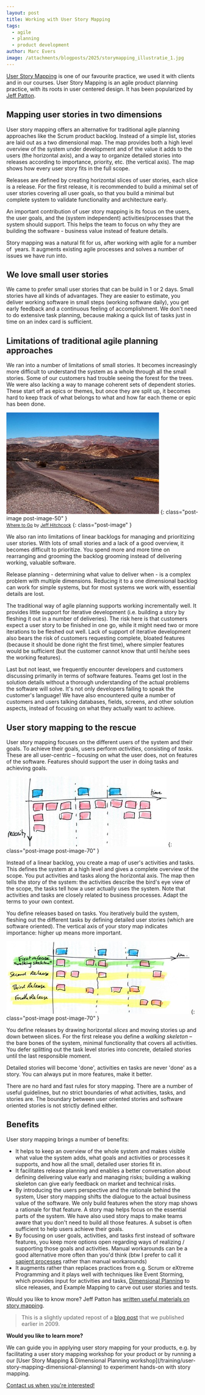 ```yaml
---
layout: post
title: Working with User Story Mapping
tags:
  - agile
  - planning
  - product development
author: Marc Evers
image: /attachments/blogposts/2025/storymapping_illustratie_1.jpg
---
```


<a title="Jeff Patton: User Story Mapping" href="http://www.agileproductdesign.com/the_new_backlog.html" target="_blank">User Story Mapping</a> is one of our favourite practice, we used it with clients and in our courses. User Story Mapping is an agile product planning practice, with its roots in user centered design. It has been popularized by <a title="Jeff Patton" href="http://www.agileproductdesign.com/blog" target="_blank">Jeff Patton</a>.

## Mapping user stories in two dimensions

User story mapping offers an alternative for traditional agile planning approaches like the Scrum product backlog. Instead of a simple list, stories are laid out as a two dimensional map. The map provides both a high level overview of the system under development and of the value it adds to the users (the horizontal axis), and a way to organize detailed stories into releases according to importance, priority, etc. (the vertical axis). The map shows how every user story fits in the full scope.

Releases are defined by creating horizontal slices of user stories, each slice is a release. For the first release, it is recommended to build a minimal set of user stories covering all user goals, so that you build a minimal but complete system to validate functionality and architecture early.

An important contribution of user story mapping is its focus on the users, the user goals, and the (system independent) activities/processes that the system should support. This helps the team to focus on why they are building the software - business value instead of feature details.

Story mapping was a natural fit for us, after working with agile for a number of  years. It augments existing agile processes and solves a number of issues we have run into.

## We love small user stories

We came to prefer small user stories that can be build in 1 or 2 days. Small stories have all kinds of advantages. They are easier to estimate, you deliver working software in small steps (working software daily), you get early feedback and a continuous feeling of accomplishment. We don't need to do extensive task planning, because making a quick list of tasks just in time on an index card is sufficient.

## Limitations of traditional agile planning approaches

We ran into a number of limitations of small stories. It becomes increasingly more difficult to understand the system as a whole through all the small stories. Some of our customers had trouble seeing the forest for the trees. We were also lacking a way to manage coherent sets of dependent stories. These start off as epics or themes, but once they are split up, it becomes hard to keep track of what belongs to what and how far each theme or epic has been done.

![Where to Go  by Jeff Hitchcock - depicting a long, empty, winding road in a landscape with mountains](/attachments/blogposts/2025/where_to_go.jpg) 
{: class="post-image post-image-50" }  
<small><a href="http://www.flickr.com/photos/91281489@N00/319180335">Where to Go</a> by 
<a href="http://www.flickr.com/people/91281489@N00">Jeff Hitchcock</a></small>
{: class="post-image" }

<p>We also ran into limitations of linear backlogs for managing and prioritizing user stories. With lots of small stories and a lack of a good overview, it becomes difficult to prioritize. You spend more and more time on rearranging and grooming the backlog grooming instead of delivering working, valuable software.</p>

Release planning - determining what value to deliver when - is a complex problem with multiple dimensions. Reducing it to a one dimensional backlog can work for simple systems, but for most systems we work with, essential details are lost.

The traditional way of agile planning supports working incrementally well. It provides little support for iterative development (i.e. building a story by fleshing it out in a number of deliveries). The risk here is that customers expect a user story to be finished in one go, while it might need two or more iterations to be fleshed out well. Lack of support of iterative development also bears the risk of customers requesting complete, bloated features (because it should be done right the first time), where simpler features would be sufficient (but the customer cannot know that until he/she sees the working features).

Last but not least, we frequently encounter developers and customers discussing primarily in terms of software features. Teams get lost in the solution details without a thorough understanding of the actual problems the software will solve. It's not only developers failing to speak the customer's language! We have also encountered quite a number of customers and users talking databases, fields, screens, and other solution aspects, instead of focusing on what they actually want to achieve.

## User story mapping to the rescue

User story mapping focuses on the different users of the system and their goals. To achieve their goals, users perform <em>activities</em>, consisting of <em>tasks</em>. These are all user-centric – focusing on what the user does, not on features of the software. Features should support the user in doing tasks and achieving goals.

![a sketch of a user story map with time and necessity dimensions](/attachments/blogposts/2025/storymapping_illustratie_1.jpg)
{: class="post-image post-image-70" }

Instead of a linear backlog, you create a map of user's activities and tasks. This defines the system at a high level and gives a complete overview of the scope. You put activities and tasks along the horizontal axis. The map then tells the story of the system: the activities describe the bird's eye view of the scope, the tasks tell how a user actually uses the system. Note that activities and tasks are closely related to business processes. Adapt the terms to your own context.

You define releases based on tasks. You iteratively build the system, fleshing out the different tasks by defining detailed user stories (which are software oriented). The vertical axis of your story map indicates importance: higher up means more important.

![a sketch of a user story map with time and necessity dimensions, and four sliced releases](/attachments/blogposts/2025/storymapping_illustratie_2.jpg)
{: class="post-image post-image-70" }

You define releases by drawing horizontal <em>slices </em>and moving stories up and down between slices. For the first release you define a <em>walking skeleton</em> – the bare bones of the system, minimal functionality that covers all activities. You defer splitting out the task level stories into concrete, detailed stories until the last responsible moment.

Detailed stories will become 'done', activities en tasks are never 'done' as a story. You can always put in more features, make it better.

There are no hard and fast rules for story mapping. There are a number of useful guidelines, but no strict boundaries of what activities, tasks, and stories are. The boundary between user oriented stories and software oriented stories is not strictly defined either.

## Benefits

User story mapping brings a number of benefits:

* It helps to keep an overview of the whole system and makes visible what value the system adds, what goals and activities or processes it supports, and how all the small, detailed user stories fit in.
* It facilitates release planning and enables a better conversation about defining delivering value early and managing risks; building a walking skeleton can give early feedback on market and technical risks.
* By introducing the users perspective and the rationale behind the system, User story mapping shifts the dialogue to the actual business value of the software. We only build features when the story map shows a rationale for that feature. A story map helps focus on the essential parts of the system. We have also used story maps to make teams aware that you don't need to build all those features. A subset is often sufficient to help users achieve their goals.
* By focusing on user goals, activities, and tasks first instead of software features, you keep more options open regarding ways of realizing / supporting those goals and activities. Manual workarounds can be a good alternative more often than you'd think (btw I prefer to call it <a title="Sapient Processes" href="http://www.satisfice.com/blog/archives/99" target="_blank">sapient processes</a> rather than manual workarounds)
* It augments rather than replaces practices from e.g. Scrum or eXtreme Programming and it plays well with techniques like Event Storming, which provides input for activities and tasks, <a title="Dimensional Planning" href="/2020/09/02/dimensional-planning.html" target="_blank">Dimensional Planning</a> to slice releases, and Example Mapping to carve out user stories and tests.

Would you like to know more? Jeff Patton has [written useful materials on story mapping](https://www.agileproductdesign.com).

> This is a slightly updated repost of a [blog post](https://blog.piecemealgrowth.net/working-with-user-story-mapping) that we published earlier in 2009.

<aside>
  <p><strong>Would you like to learn more?</strong></p>
  <p>We can guide you in applying user story mapping for your products, e.g. by facilitating a user story mapping workshop for your product or by running a our [User Story Mapping & Dimensional Planning workshop](/training/user-story-mapping-dimensional-planning) to experiment hands-on with story mapping.</p>

  <p><div>
    <a href="/contact">Contact us when you're interested!</a>
  </div></p>
</aside>

